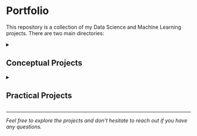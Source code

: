 # Portfolio

This repository is a collection of my Data Science and Machine Learning projects. There are two main directories:

<details>
  <summary><h2>Conceptual Projects</h2></summary>

  The Conceptual Projects directory contains several machine learning projects that I've built from scratch. The following algorithms are included:  
  - Linear Regression
  - Logistic Regression
  - K Nearest Neighbors
</details>
 
<details>
  <summary><h2>Practical Projects</h2></summary>

  The Practical Projects directory contains projects that apply the technical knowledge demonstrated in the Skills_Showcase. Projects include:
  - Color Palette Extractor
  - Famous Paintings Color Data 

</details>


---
_Feel free to explore the projects and don't hesitate to reach out if you have any questions._
